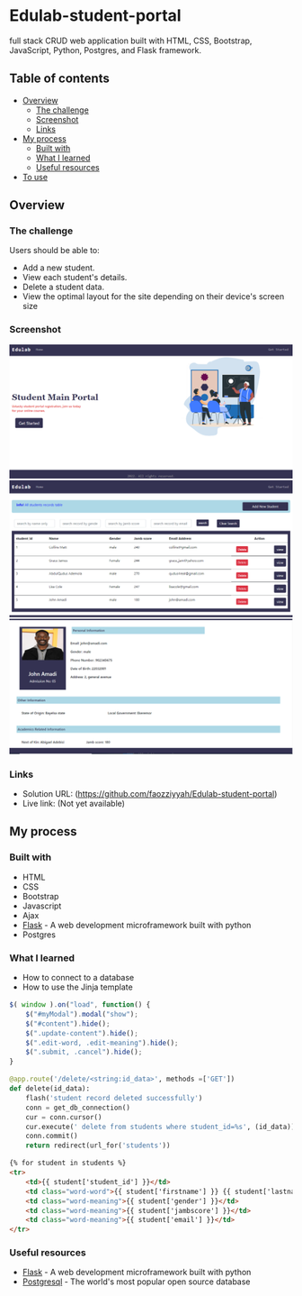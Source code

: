 # Edulab-student-portal

full stack CRUD web application built with HTML, CSS, Bootstrap, JavaScript, Python, Postgres, and Flask framework.

## Table of contents

- [Overview](#overview)
  - [The challenge](#the-challenge)
  - [Screenshot](#screenshot)
  - [Links](#links)
- [My process](#my-process)
  - [Built with](#built-with)
  - [What I learned](#what-i-learned)
  - [Useful resources](#useful-resources)
- [To use](#usage)

## Overview

### The challenge

Users should be able to:

- Add a new student.
- View each student's details.
- Delete a student data.
- View the optimal layout for the site depending on their device's screen size

### Screenshot

![](static/images/screenshot.png)
![](static/images/screenshot1.png)
![](static/images/screenshot2.png)


### Links

- Solution URL: (https://github.com/faozziyyah/Edulab-student-portal)
- Live link: (Not yet available)

## My process

### Built with

- HTML
- CSS
- Bootstrap
- Javascript
- Ajax
- [Flask](https://flask.palletsprojects.com/en/2.1.x/) - A web development microframework built with python
- Postgres

### What I learned

- How to connect to a database
- How to use the Jinja template

```js
$( window ).on("load", function() {
    $("#myModal").modal("show");
    $("#content").hide();
    $(".update-content").hide();
    $(".edit-word, .edit-meaning").hide();
    $(".submit, .cancel").hide();
}
```

```Python
@app.route('/delete/<string:id_data>', methods =['GET'])
def delete(id_data):
    flash('student record deleted successfully')
    conn = get_db_connection()
    cur = conn.cursor()
    cur.execute(' delete from students where student_id=%s', (id_data))
    conn.commit()
    return redirect(url_for('students'))
```

```HTML
{% for student in students %}
<tr>
    <td>{{ student['student_id'] }}</td>
    <td class="word-word">{{ student['firstname'] }} {{ student['lastname'] }}</td>
    <td class="word-meaning">{{ student['gender'] }}</td>
    <td class="word-meaning">{{ student['jambscore'] }}</td>
    <td class="word-meaning">{{ student['email'] }}</td>
</tr>
```

### Useful resources

- [Flask](https://flask.palletsprojects.com/en/2.1.x/) - A web development microframework built with python
- [Postgresql](https://www.postgresql.org/) - The world's most popular open source database